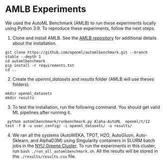 # AMLB Experiments



We used the AutoML Benchmark (AMLB) to run these experiments locally using Python 3.9. To reproduce these experiments, 
follow the next steps.


1. Clone and install AMLB. See the [AMLB repository](https://github.com/openml/automlbenchmark/tree/v2.0.6/) 
for additional details about the installation. 

```
git clone https://github.com/openml/automlbenchmark.git --branch stable --depth 1
cd automlbenchmark
pip install -r requirements.txt
cd ..
```

2. Create the *openml_datasets* and *results* folder (AMLB will use theses folders).
```
mkdir openml_datasets
mkdir results
```


3. To test the installation, run the following command. You should get valid ML pipelines after running it.
```
 python automlbenchmark/runbenchmark.py Alpha-AutoML  openml/t/12  test -f 0 -u user_config/ -i openml_datasets/ -o results/
```

4. We ran all the systems (AutoWEKA, TPOT, H2O, AutoGluon, Auto-Sklearn, and AlphaD3M) using Singularity containers in 
SLURM batch jobs in the [NYU Greene Cluster](https://sites.google.com/nyu.edu/nyu-hpc/hpc-systems/greene). To run the 
experiments in this cluster, run `bash ./run_all_automlbenchmark.sh`.
All the results will be stored in the `./results/results.csv` file.



